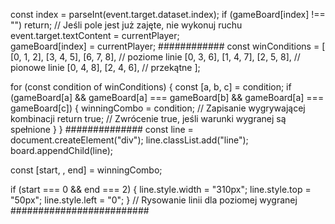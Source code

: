 const index = parseInt(event.target.dataset.index);
if (gameBoard[index] !== "") return;  // Jeśli pole jest już zajęte, nie wykonuj ruchu
event.target.textContent = currentPlayer;    
gameBoard[index] = currentPlayer;
############
const winConditions = [
    [0, 1, 2], [3, 4, 5], [6, 7, 8], // poziome linie
    [0, 3, 6], [1, 4, 7], [2, 5, 8], // pionowe linie
    [0, 4, 8], [2, 4, 6],            // przekątne
];

for (const condition of winConditions) {
    const [a, b, c] = condition;
    if (gameBoard[a] && gameBoard[a] === gameBoard[b] && gameBoard[a] === gameBoard[c]) {
        winningCombo = condition;  // Zapisanie wygrywającej kombinacji
        return true;  // Zwrócenie true, jeśli warunki wygranej są spełnione
    }
}
##############
const line = document.createElement("div");
line.classList.add("line");
board.appendChild(line);

const [start, , end] = winningCombo;

if (start === 0 && end === 2) {
    line.style.width = "310px";
    line.style.top = "50px";
    line.style.left = "0";
} // Rysowanie linii dla poziomej wygranej
#########################
